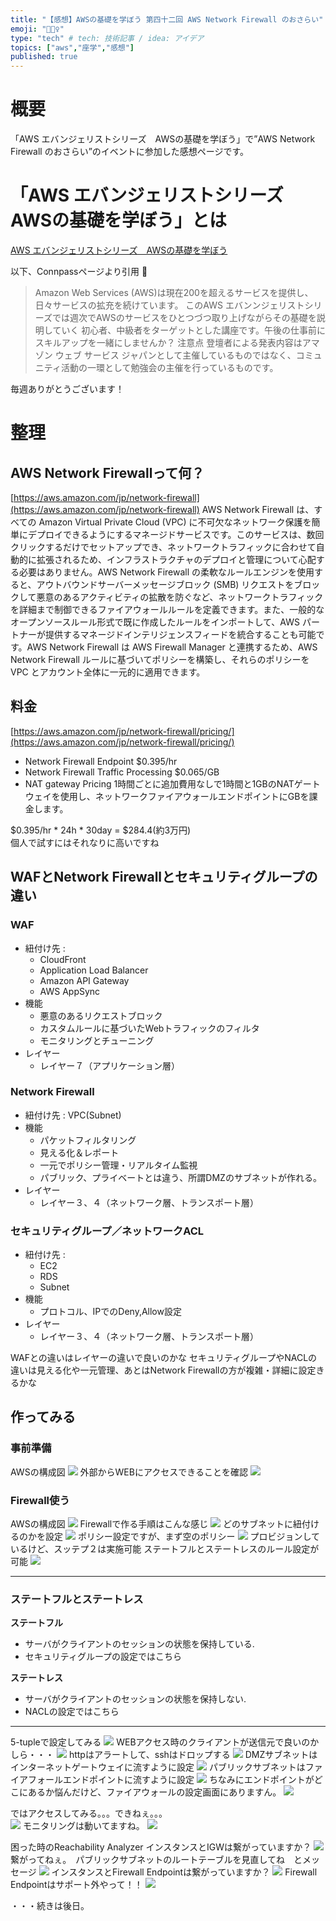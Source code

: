 ```yaml
---
title: "【感想】AWSの基礎を学ぼう 第四十二回 AWS Network Firewall のおさらい"
emoji: "🚴🏻‍♀️"
type: "tech" # tech: 技術記事 / idea: アイデア
topics: ["aws","座学","感想"]
published: true
---
```

# 概要
「AWS エバンジェリストシリーズ　AWSの基礎を学ぼう」で”AWS Network Firewall のおさらい”のイベントに参加した感想ページです。

# 「AWS エバンジェリストシリーズ　AWSの基礎を学ぼう」とは
[AWS エバンジェリストシリーズ　AWSの基礎を学ぼう](https://awsbasics.connpass.com)

以下、Connpassページより引用

>  Amazon Web Services (AWS)は現在200を超えるサービスを提供し、日々サービスの拡充を続けています。
> このAWS エバンンジェリストシリーズでは週次でAWSのサービスをひとつづつ取り上げながらその基礎を説明していく 初心者、中級者をターゲットとした講座です。午後の仕事前にスキルアップを一緒にしませんか？
> 注意点 登壇者による発表内容はアマゾン ウェブ サービス ジャパンとして主催しているものではなく、コミュニティ活動の一環として勉強会の主催を行っているものです。

毎週ありがとうございます！

# 整理
## AWS Network Firewallって何？
[https://aws.amazon.com/jp/network-firewall](https://aws.amazon.com/jp/network-firewall)
AWS Network Firewall は、すべての Amazon Virtual Private Cloud (VPC) に不可欠なネットワーク保護を簡単にデプロイできるようにするマネージドサービスです。このサービスは、数回クリックするだけでセットアップでき、ネットワークトラフィックに合わせて自動的に拡張されるため、インフラストラクチャのデプロイと管理について心配する必要はありません。AWS Network Firewall の柔軟なルールエンジンを使用すると、アウトバウンドサーバーメッセージブロック (SMB) リクエストをブロックして悪意のあるアクティビティの拡散を防ぐなど、ネットワークトラフィックを詳細まで制御できるファイアウォールルールを定義できます。また、一般的なオープンソースルール形式で既に作成したルールをインポートして、AWS パートナーが提供するマネージドインテリジェンスフィードを統合することも可能です。AWS Network Firewall は AWS Firewall Manager と連携するため、AWS Network Firewall ルールに基づいてポリシーを構築し、それらのポリシーを VPC とアカウント全体に一元的に適用できます。

## 料金
[https://aws.amazon.com/jp/network-firewall/pricing/](https://aws.amazon.com/jp/network-firewall/pricing/)
- Network Firewall Endpoint $0.395/hr
- Network Firewall Traffic Processing $0.065/GB
- NAT gateway Pricing 1時間ごとに追加費用なしで1時間と1GBのNATゲートウェイを使用し、ネットワークファイアウォールエンドポイントにGBを課金します。
  
$0.395/hr * 24h * 30day = $284.4(約3万円)  
個人で試すにはそれなりに高いですね

## WAFとNetwork Firewallとセキュリティグループの違い

### WAF
- 紐付け先 :
  - CloudFront
  - Application Load Balancer
  - Amazon API Gateway
  - AWS AppSync
- 機能
  - 悪意のあるリクエストブロック
  - カスタムルールに基づいたWebトラフィックのフィルタ
  - モニタリングとチューニング
- レイヤー
  - レイヤー７（アプリケーション層）

### Network Firewall
- 紐付け先 : VPC(Subnet)
- 機能
  - パケットフィルタリング
  - 見える化＆レポート
  - 一元でポリシー管理・リアルタイム監視
  - パブリック、プライベートとは違う、所謂DMZのサブネットが作れる。
- レイヤー
  - レイヤー３、４（ネットワーク層、トランスポート層）

### セキュリティグループ／ネットワークACL
- 紐付け先 : 
  - EC2
  - RDS
  - Subnet
- 機能
  - プロトコル、IPでのDeny,Allow設定
- レイヤー
  - レイヤー３、４（ネットワーク層、トランスポート層）

WAFとの違いはレイヤーの違いで良いのかな
セキュリティグループやNACLの違いは見える化や一元管理、あとはNetwork Firewallの方が複雑・詳細に設定きるかな

## 作ってみる
### 事前準備
AWSの構成図
![](https://storage.googleapis.com/zenn-user-upload/8bszcwatkqmwc67c92zsjqmgncqb)
外部からWEBにアクセスできることを確認
![](https://storage.googleapis.com/zenn-user-upload/t7v32wqxqpne6q487woqzwd1nmjy)

### Firewall使う
AWSの構成図
![](https://storage.googleapis.com/zenn-user-upload/3a0ga97npjinr2tr6g27ea5q70oy)
Firewallで作る手順はこんな感じ
![](https://storage.googleapis.com/zenn-user-upload/ae50n5xn7la4t0tbappygk6uiuwb)
どのサブネットに紐付けるのかを設定
![](https://storage.googleapis.com/zenn-user-upload/8rvl2edq8n9bfakzpdit4vbic2xw)
ポリシー設定ですが、まず空のポリシー
![](https://storage.googleapis.com/zenn-user-upload/ljcwnmr5c2tyukt3c2ijx9n3n63l)
プロビジョンしているけど、スッテプ２は実施可能
ステートフルとステートレスのルール設定が可能
![](https://storage.googleapis.com/zenn-user-upload/n281lwei0nabg33qzsljuw30g9ds)

-----------------
### ステートフルとステートレス
**ステートフル**
- サーバがクライアントのセッションの状態を保持している.
- セキュリティグループの設定ではこちら

**ステートレス**
- サーバがクライアントのセッションの状態を保持しない.
- NACLの設定ではこちら
-----------------

5-tupleで設定してみる
![](https://storage.googleapis.com/zenn-user-upload/f9zofo5sjiuuabklx7sb0638n172)
WEBアクセス時のクライアントが送信元で良いのかしら・・・
![](https://storage.googleapis.com/zenn-user-upload/iayfppew11qanysa8ejsu7y3mq96)
httpはアラートして、sshはドロップする
![](https://storage.googleapis.com/zenn-user-upload/b7f4venwjyfewsn2c7tzcela8iun)
DMZサブネットはインターネットゲートウェイに流すように設定
![](https://storage.googleapis.com/zenn-user-upload/f2bzo62k30sil3h5ivs8pg6exshn)
パブリックサブネットはファイアフォールエンドポイントに流すように設定
![](https://storage.googleapis.com/zenn-user-upload/ncvnfw9gj2vqysn1d7dhpv8eb5sa)
ちなみにエンドポイントがどこにあるか悩んだけど、ファイアウォールの設定画面にありますん。
![](https://storage.googleapis.com/zenn-user-upload/48lu1plfidvd1qc29lwj8kncybrd)

ではアクセスしてみる。。。できねぇ。。。  
![](https://storage.googleapis.com/zenn-user-upload/rqfoqw9s9uafd99xfvghsw0uo1x0)
モニタリングは動いてますね。
![](https://storage.googleapis.com/zenn-user-upload/xj8xpfmgupgwzltrfjal41mw4d7y)


困った時のReachability Analyzer
インスタンスとIGWは繋がっていますか？
![](https://storage.googleapis.com/zenn-user-upload/93qwlkslhwh5zbq0flm7lsvewh4z)
繋がってねぇ。　パブリックサブネットのルートテーブルを見直してね　とメッセージ
![](https://storage.googleapis.com/zenn-user-upload/zs1bnnnthpzpnd1pjui6qpoyso63)
インスタンスとFirewall Endpointは繋がっていますか？
![](https://storage.googleapis.com/zenn-user-upload/8986qtc4q57h5vcbpa6gvchycoac)
Firewall Endpointはサポート外やって！！
![](https://storage.googleapis.com/zenn-user-upload/8pivst27ekig0btrwjuk3caw5181)

・・・続きは後日。